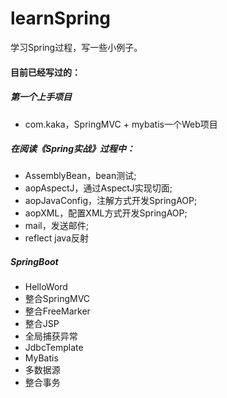# learnSpring
学习Spring过程，写一些小例子。

#### 目前已经写过的：

##### 第一个上手项目
- com.kaka，SpringMVC + mybatis一个Web项目

##### 在阅读《Spring实战》过程中：
- AssemblyBean，bean测试;
- aopAspectJ，通过AspectJ实现切面;
- aopJavaConfig，注解方式开发SpringAOP;
- aopXML，配置XML方式开发SpringAOP;
- mail，发送邮件;
- reflect java反射

##### SpringBoot
- HelloWord
- 整合SpringMVC
- 整合FreeMarker
- 整合JSP
- 全局捕获异常
- JdbcTemplate
- MyBatis
- 多数据源
- 整合事务

